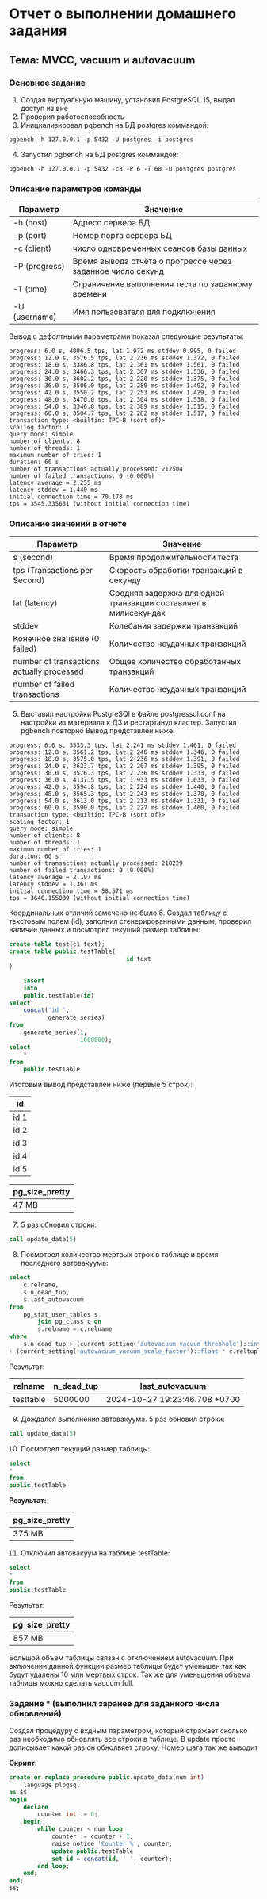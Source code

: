 # Отчет о выполнении домашнего задания
## Тема: MVCC, vacuum и autovacuum
### Основное задание
1. Создал виртуальную машину, установил PostgreSQL 15, выдал доступ из вне
2. Проверил работоспособность 
3. Инициализировал pgbench на БД postgres коммандой:
```CMD
pgbench -h 127.0.0.1 -p 5432 -U postgres -i postgres
```
4. Запустил pgbench на БД postgres коммандой:
```CMD
pgbench -h 127.0.0.1 -p 5432 -c8 -P 6 -T 60 -U postgres postgres
```
### Описание параметров команды

| Параметр       | Значение                                                    |
|----------------|-------------------------------------------------------------|
| -h  (host)     | Адресс сервера БД                                           |
| -p  (port)     | Номер порта сервера БД                                      |
| -с  (client)   | число одновременных сеансов базы данных                     |
| -P  (progress) | Время вывода отчёта о прогрессе через заданное число секунд |
| -T  (time)     | Ограничение выполнения теста по заданному времени           |
| -U  (username) | Имя пользователя для подключения                            |

Вывод с дефолтными параметрами показал следующие результаты:

```CMD
progress: 6.0 s, 4006.5 tps, lat 1.972 ms stddev 0.995, 0 failed
progress: 12.0 s, 3576.5 tps, lat 2.236 ms stddev 1.372, 0 failed
progress: 18.0 s, 3386.8 tps, lat 2.361 ms stddev 1.561, 0 failed
progress: 24.0 s, 3466.3 tps, lat 2.307 ms stddev 1.536, 0 failed
progress: 30.0 s, 3602.2 tps, lat 2.220 ms stddev 1.375, 0 failed
progress: 36.0 s, 3506.0 tps, lat 2.280 ms stddev 1.492, 0 failed
progress: 42.0 s, 3550.2 tps, lat 2.253 ms stddev 1.429, 0 failed
progress: 48.0 s, 3470.0 tps, lat 2.304 ms stddev 1.538, 0 failed
progress: 54.0 s, 3346.8 tps, lat 2.389 ms stddev 1.515, 0 failed
progress: 60.0 s, 3504.7 tps, lat 2.282 ms stddev 1.517, 0 failed
transaction type: <builtin: TPC-B (sort of)>
scaling factor: 1
query mode: simple
number of clients: 8
number of threads: 1
maximum number of tries: 1
duration: 60 s
number of transactions actually processed: 212504
number of failed transactions: 0 (0.000%)
latency average = 2.255 ms
latency stddev = 1.440 ms
initial connection time = 70.178 ms
tps = 3545.335631 (without initial connection time)
```
### Описание значений в отчете
| Параметр                                  | Значение                                                        |
|-------------------------------------------|-----------------------------------------------------------------|
| s (second)                                | Время продолжительности теста                                   |
| tps (Transactions per Second)             | Скорость обработки транзакций в секунду                         |
| lat (latency)                             | Средняя задержка для одной транзакции составляет в милисекундах |
| stddev                                    | Колебания задержки транзакций                                   |
| Конечное значение (0 failed)              | Количество неудачных транзакций                                 |
| number of transactions actually processed | Общее количество обработанных транзакций                        |
| number of failed transactions             | Количество неудачных транзакций                                 |

5. Выставил настройки PostgreSQl в файле postgressql.conf на настройки из материала к ДЗ и рестартанул кластер. Запустил pgbench повторно
Вывод представлен ниже: 
```CMD
progress: 6.0 s, 3533.3 tps, lat 2.241 ms stddev 1.461, 0 failed
progress: 12.0 s, 3561.2 tps, lat 2.246 ms stddev 1.346, 0 failed
progress: 18.0 s, 3575.0 tps, lat 2.236 ms stddev 1.391, 0 failed
progress: 24.0 s, 3623.7 tps, lat 2.207 ms stddev 1.395, 0 failed
progress: 30.0 s, 3576.3 tps, lat 2.236 ms stddev 1.333, 0 failed
progress: 36.0 s, 4137.5 tps, lat 1.933 ms stddev 1.033, 0 failed
progress: 42.0 s, 3594.8 tps, lat 2.224 ms stddev 1.440, 0 failed
progress: 48.0 s, 3565.3 tps, lat 2.243 ms stddev 1.378, 0 failed
progress: 54.0 s, 3613.0 tps, lat 2.213 ms stddev 1.331, 0 failed
progress: 60.0 s, 3590.0 tps, lat 2.227 ms stddev 1.460, 0 failed
transaction type: <builtin: TPC-B (sort of)>
scaling factor: 1
query mode: simple
number of clients: 8
number of threads: 1
maximum number of tries: 1
duration: 60 s
number of transactions actually processed: 218229
number of failed transactions: 0 (0.000%)
latency average = 2.197 ms
latency stddev = 1.361 ms
initial connection time = 58.571 ms
tps = 3640.155009 (without initial connection time)
```
Координальных отличий замечено не было
6. Создал таблицу с текстовым полем (id), заполнил сгенерированными данным, проверил наличие данных и посмотрел текущий размер таблицы:
```SQL
create table test(c1 text);
create table public.testTable(
                                 id text
)

    insert
	into
	public.testTable(id)
select
    concat('id ',
           generate_series)
from
    generate_series(1,
                    1000000);
select
    *
from
    public.testTable
```
Итоговый вывод представлен ниже (первые 5 строк):

|id|
|--|
|id 1|
|id 2|
|id 3|
|id 4|
|id 5|**

|pg_size_pretty|
|--------------|
|47 MB|

7. 5 раз обновил строки: 
```SQL
call update_data(5)
```

8. Посмотрел количество мертвых строк в таблице и время последнего автовакуума:
```SQL
select
    c.relname,
    s.n_dead_tup,
    s.last_autovacuum
from
    pg_stat_user_tables s
        join pg_class c on
        s.relname = c.relname
where
    s.n_dead_tup > (current_setting('autovacuum_vacuum_threshold')::int
+ (current_setting('autovacuum_vacuum_scale_factor')::float * c.reltuples));
```
Результат: 

|relname|n_dead_tup|last_autovacuum|
|-------|----------|---------------|
|testtable|5000000|2024-10-27 19:23:46.708 +0700|

9. Дождался выполнения автовакуума. 5 раз обновил строки:
```SQL
call update_data(5)
```
10. Посмотрел текущий размер таблицы:
```SQL
select
*
from
public.testTable
```
**Результат:**

| pg_size_pretty |
|----------------|
| 375 MB         |

11. Отключил автовакуум на таблице testTable: 
```SQL
select
*
from
public.testTable
```
Результат:

| pg_size_pretty |
|----------------|
| 857 MB         |

Большой объем таблицы связан с отключением autovacuum. При включении данной функции размер таблицы будет уменьшен так как будут удалены 10 млн мертвых строк. 
Так же для уменьшения объема таблицы можно сделать vacuum full. 

### Задание * (выполнил заранее для заданного числа обновлений)
Создал процедуру с вхдным параметром, который отражает сколько раз необходимо обновлять все строки в таблице. В update просто дописывает какой раз он обнолвяет строку. Номер шага так же выводит

**Скрипт:** 
```SQL
create or replace procedure public.update_data(num int)
	language plpgsql
as $$
begin
    declare
        counter int := 0;
    begin
        while counter < num loop
            counter := counter + 1;
            raise notice 'Counter %', counter;
            update public.testTable
            set id = concat(id, ' ', counter);
        end loop;
    end;
end;
$$;
```
